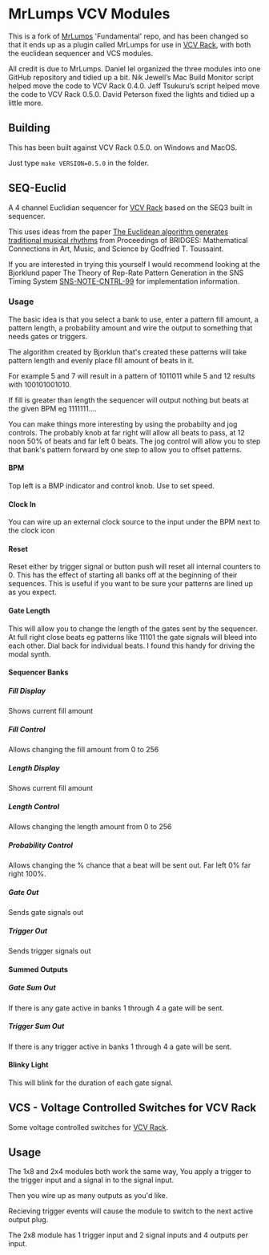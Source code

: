 MrLumps VCV Modules
===================

This is a fork of [MrLumps](https://github.com/MrLumps) 'Fundamental' repo, and
has been changed so that it ends up as a plugin called MrLumps for use in [VCV
Rack](vcvrack.com), with both the euclidean sequencer and VCS modules.

All credit is due to MrLumps. Daniel Iel organized the three modules into one
GitHub repository and tidied up a bit. Nik Jewell’s Mac Build Monitor script
helped move the code to VCV Rack 0.4.0. Jeff Tsukuru’s script helped move the
code to VCV Rack 0.5.0. David Peterson fixed the lights and tidied up a little
more.

Building
--------

This has been built against VCV Rack 0.5.0. on Windows and MacOS.

Just type `make VERSION=0.5.0` in the folder.

SEQ-Euclid
----------

A 4 channel Euclidian sequencer for [VCV Rack](vcvrack.com) based on the SEQ3
built in sequencer.

This uses ideas from the paper [The Euclidean algorithm generates traditional
musical rhythms](http://cgm.cs.mcgill.ca/~godfried/rhythm-and-mathematics.html)
from Proceedings of BRIDGES: Mathematical Connections in Art, Music, and Science
by Godfried T. Toussaint.

If you are interested in trying this yourself I would recommend looking at the
Bjorklund paper The Theory of Rep-Rate Pattern Generation in the SNS Timing
System
[SNS-NOTE-CNTRL-99](https://www.google.ca/url?sa=t&rct=j&q=&esrc=s&source=web&cd=1&cad=rja&uact=8&ved=0ahUKEwjnms7w0vPWAhWlx4MKHafnCJQQFggpMAA&url=https%3A%2F%2Fpdfs.semanticscholar.org%2Fc652%2Fd0a32895afc5d50b6527447824c31a553659.pdf&usg=AOvVaw1CzsXZMPaPY938Z1PG5zBC)
for implementation information.

### Usage

The basic idea is that you select a bank to use, enter a pattern fill amount, a
pattern length, a probability amount and wire the output to something that needs
gates or triggers.

The algorithm created by Bjorklun that's created these patterns will take
pattern length and evenly place fill amount of beats in it.

For example 5 and 7 will result in a pattern of 1011011 while 5 and 12 results
with 100101001010.

If fill is greater than length the sequencer will output nothing but beats at
the given BPM eg 1111111....

You can make things more interesting by using the probabilty and jog controls.
The probably knob at far right will allow all beats to pass, at 12 noon 50% of
beats and far left 0 beats. The jog control will allow you to step that bank's
pattern forward by one step to allow you to offset patterns.

#### BPM

Top left is a BMP indicator and control knob. Use to set speed.

#### Clock In

You can wire up an external clock source to the input under the BPM next to the
clock icon

#### Reset

Reset either by trigger signal or button push will reset all internal counters
to 0. This has the effect of starting all banks off at the beginning of their
sequences. This is useful if you want to be sure your patterns are lined up as
you expect.

#### Gate Length

This will allow you to change the length of the gates sent by the sequencer. At
full right close beats eg patterns like 11101 the gate signals will bleed into
each other. Dial back for individual beats. I found this handy for driving the
modal synth.

#### Sequencer Banks

##### Fill Display

Shows current fill amount

##### Fill Control

Allows changing the fill amount from 0 to 256

##### Length Display

Shows current fill amount

##### Length Control

Allows changing the length amount from 0 to 256

##### Probability Control

Allows changing the % chance that a beat will be sent out. Far left 0% far right
100%.

##### Gate Out

Sends gate signals out

##### Trigger Out

Sends trigger signals out

#### Summed Outputs

##### Gate Sum Out

If there is any gate active in banks 1 through 4 a gate will be sent.

##### Trigger Sum Out

If there is any trigger active in banks 1 through 4 a gate will be sent.

#### Blinky Light

This will blink for the duration of each gate signal.

VCS - Voltage Controlled Switches for VCV Rack
----------------------------------------------

Some voltage controlled switches for [VCV Rack](vcvrack.com).

Usage
-----

The 1x8 and 2x4 modules both work the same way, You apply a trigger to the
trigger input and a signal in to the signal input.

Then you wire up as many outputs as you'd like.

Recieving trigger events will cause the module to switch to the next active
output plug.

The 2x8 module has 1 trigger input and 2 signal inputs and 4 outputs per input.
